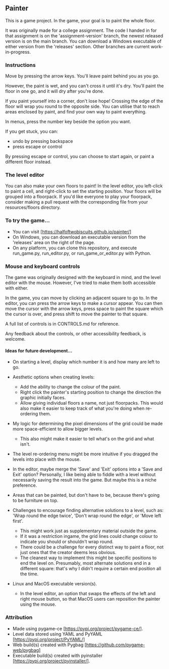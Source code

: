 ## Painter
This is a game project. In the game, your goal is to paint the whole floor.

It was originally made for a college assignment. 
The code I handed in for that assignment is on the 'assignment-version' branch,
the newest released version is on the main branch.
You can download a Windows executable of either version from the 'releases' section.
Other branches are current work-in-progress.

### Instructions
Move by pressing the arrow keys. You'll leave paint behind you as you go. 

However, the paint is wet, and you can't cross it until it's dry. You'll paint the floor in one go, and it will dry after you're done. 

If you paint yourself into a corner, don't lose hope! Crossing the edge of the floor will wrap you round to the opposite side.
You can utilise that to reach areas enclosed by paint, and find your own way to paint everything.

In menus, press the number key beside the option you want.

If you get stuck, you can:
- undo by pressing backspace
- press escape or control

By pressing escape or control, you can choose to start again, or paint a different floor instead.

### The level editor
You can also make your own floors to paint! In the level editor, you left-click to paint a cell, and right-click to set the starting position.
Your floors will be grouped into a floorpack. If you'd like everyone to play your floorpack, consider making a pull request with the corresponding file from your resources/floors directory.

### To try the game...
- You can visit [https://halfoftwobiscuits.github.io/painter/]
- On Windows, you can download an executable version from the 'releases' area on the right of the page.
- On any platform, you can clone this repository, and execute run_game.py, run_editor.py, or run_game_or_editor.py with Python.

### Mouse and keyboard controls
The game was originally designed with the keyboard in mind, and the level editor with the mouse.
However, I've tried to make them both accessible with either.

In the game, you can move by clicking an adjacent square to go to.
In the editor, you can press the arrow keys to make a cursor appear. You can then move the cursor with the arrow keys, press space to paint the square which the cursor is over, and press shift to move the painter to that square.

A full list of controls is in CONTROLS.md for reference.

Any feedback about the controls, or other accessibility feedback, is welcome.

#### Ideas for future development...
- On starting a level, display which number it is and how many are left to go.

- Aesthetic options when creating levels:
  - Add the ability to change the colour of the paint.
  - Right click the painter's starting position to change the direction the graphic initially faces.
  - Allow giving individual floors a name, not just floorpacks. This would also make it easier to keep track of what you're doing when re-ordering them.

- My logic for determining the pixel dimensions of the grid could be made more space-efficient to allow bigger levels.
  - This also might make it easier to tell what's on the grid and what isn't.

- The level re-ordering menu might be more intuitive if you dragged the levels into place with the mouse.

- In the editor, maybe merge the 'Save' and 'Exit' options into a 'Save and Exit' option? Personally, I like being able to fiddle with a level without necessarily saving the result into the game. But maybe this is a niche preference.

- Areas that can be painted, but don't have to be, because there's going to be furniture on top.

- Challenges to encourage finding alternative solutions to a level, such as: 'Wrap round the edge twice', 'Don't wrap round the edge', or 'Move left first'.
  - This might work just as supplementary material outside the game.
  - If it was a restriction ingame, the grid lines could change colour to indicate you should or shouldn't wrap round.
  - There could be a challenge for every distinct way to paint a floor, not just ones that the creator deems less obvious.
  - The cleanest way to implement this might be specific positions to end the level on. Presumably, most alternate solutions end in a different square: that's why I didn't require a certain end position all the time.

- Linux and MacOS executable version(s).
  - In the level editor, an option that swaps the effects of the left and right mouse button, so that MacOS users can reposition the painter using the mouse.

### Attribution
- Made using pygame-ce [https://pypi.org/project/pygame-ce/].
- Level data stored using YAML and PyYAML [https://pypi.org/project/PyYAML/]
- Web build(s) created with Pygbag [https://github.com/pygame-web/pygbag]
- Executable build(s) created with pyinstaller [https://pypi.org/project/pyinstaller/].